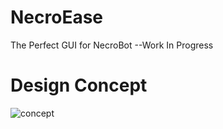 # NecroEase
The Perfect GUI for NecroBot --Work In Progress

# Design Concept
![concept](http://i.imgur.com/In5TdQZ.jpg)
